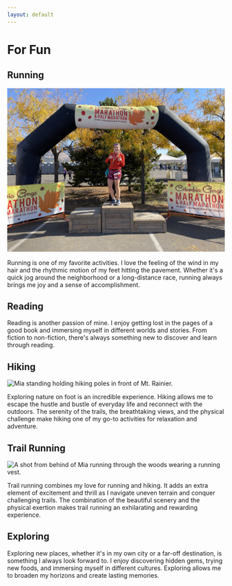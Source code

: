 ```yaml
---
layout: default
---
```



# For Fun

## Running

<img class="wrapped" src="photos/Mia-Columbia-Gorge.jpg" alt = "Mia standing on victory steps in front of a half-marathon arch.">

Running is one of my favorite activities. I love the feeling of the wind in my hair and the rhythmic motion of my feet hitting the pavement. Whether it's a quick jog around the neighborhood or a long-distance race, running always brings me joy and a sense of accomplishment.

## Reading

Reading is another passion of mine. I enjoy getting lost in the pages of a good book and immersing myself in different worlds and stories. From fiction to non-fiction, there's always something new to discover and learn through reading.

## Hiking

<img class="wrapped" src="photos/Mia-Rainier2023.jpg" alt = "Mia standing holding hiking poles in front of Mt. Rainier.">

Exploring nature on foot is an incredible experience. Hiking allows me to escape the hustle and bustle of everyday life and reconnect with the outdoors. The serenity of the trails, the breathtaking views, and the physical challenge make hiking one of my go-to activities for relaxation and adventure.

## Trail Running

<img class="wrapped" src="photos/Mia-Trail-Running.jpg" alt = "A shot from behind of Mia running through the woods wearing a running vest.">

Trail running combines my love for running and hiking. It adds an extra element of excitement and thrill as I navigate uneven terrain and conquer challenging trails. The combination of the beautiful scenery and the physical exertion makes trail running an exhilarating and rewarding experience.

## Exploring

Exploring new places, whether it's in my own city or a far-off destination, is something I always look forward to. I enjoy discovering hidden gems, trying new foods, and immersing myself in different cultures. Exploring allows me to broaden my horizons and create lasting memories.
